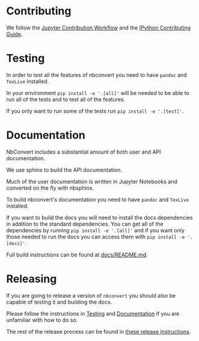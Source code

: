 # Contributing

We follow the
[Jupyter Contribution Workflow](https://jupyter.readthedocs.io/en/latest/contributor/content-contributor.html)
and the [IPython Contributing Guide](https://github.com/ipython/ipython/blob/master/CONTRIBUTING.md).

# Testing

In order to test all the features of nbconvert you need to have `pandoc` and
`TexLive` installed. 

In your environment `pip install -e '.[all]'` will be needed to be able to
run all of the tests and to test all of the features. 

If you only want to run some of the tests run `pip install -e '.[test]'`.

# Documentation

NbConvert includes a substantial amount of both user and API documentation. 

We use sphinx to build the API documentation. 

Much of the user documentation is written in Jupyter Notebooks and converted on the fly with nbsphinx. 


To build nbconvert's documentation you need to have `pandoc` and
`TexLive` installed. 

If you want to build the docs you will need to install the docs dependencies in addition to
the standard dependencies. You can get all of the dependencies by running `pip install -e
'.[all]'` and if you want only those needed to run the docs you can access them with `pip install -e '.[docs]'`.

Full build instructions can be found at [docs/README.md](docs/README.md).

# Releasing

If you are going to release a version of `nbconvert` you should also be capable
of testing it and building the docs. 

Please follow the instructions in [Testing](#testing) and [Documentation](#documentation) if
you are unfamiliar with how to do so.

The rest of the release process can be found in [these release instructions](./docs/source/development_release.rst).
